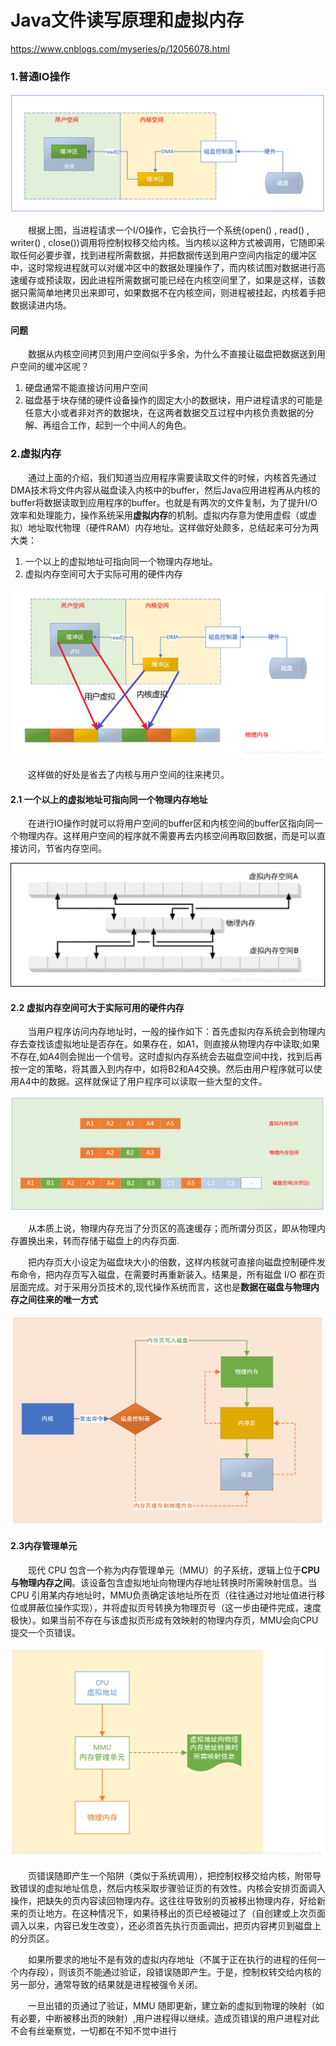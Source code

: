 # Java文件读写原理和虚拟内存

https://www.cnblogs.com/myseries/p/12056078.html

### 1.普通IO操作

![img](Java文件读写原理和虚拟内存.png)

  根据上图，当进程请求一个I/O操作，它会执行一个系统(open() , read() , writer() , close())调用将控制权移交给内核。当内核以这种方式被调用，它随即采取任何必要步骤，找到进程所需数据，并把数据传送到用户空间内指定的缓冲区中，这时常规进程就可以对缓冲区中的数据处理操作了，而内核试图对数据进行高速缓存或预读取，因此进程所需数据可能已经在内核空间里了，如果是这样，该数据只需简单地拷贝出来即可，如果数据不在内核空间，则进程被挂起，内核着手把数据读进内场。

#### 问题

  数据从内核空间拷贝到用户空间似乎多余，为什么不直接让磁盘把数据送到用户空间的缓冲区呢？

1. 硬盘通常不能直接访问用户空间
2. 磁盘基于块存储的硬件设备操作的固定大小的数据块，用户进程请求的可能是任意大小或者非对齐的数据块，在这两者数据交互过程中内核负责数据的分解、再组合工作，起到一个中间人的角色。

### 2.虚拟内存

  通过上面的介绍，我们知道当应用程序需要读取文件的时候，内核首先通过DMA技术将文件内容从磁盘读入内核中的buffer，然后Java应用进程再从内核的buffer将数据读取到应用程序的buffer。也就是有两次的文件复制，为了提升I/O效率和处理能力，操作系统采用**虚拟内存**的机制。虚拟内存意为使用虚假（或虚拟）地址取代物理（硬件RAM）内存地址。这样做好处颇多，总结起来可分为两大类：

1. 一个以上的虚拟地址可指向同一个物理内存地址。
2. 虚拟内存空间可大于实际可用的硬件内存

![img](Java文件读写原理和虚拟内存1.png)

  这样做的好处是省去了内核与用户空间的往来拷贝。

#### 2.1 一个以上的虚拟地址可指向同一个物理内存地址

  在进行IO操作时就可以将用户空间的buffer区和内核空间的buffer区指向同一个物理内存。这样用户空间的程序就不需要再去内核空间再取回数据，而是可以直接访问，节省内存空间。

![img](Java文件读写原理和虚拟内存2.png)

#### 2.2 虚拟内存空间可大于实际可用的硬件内存

  当用户程序访问内存地址时，一般的操作如下：首先虚拟内存系统会到物理内存去查找该虚拟地址是否存在。如果存在，如A1，则直接从物理内存中读取;如果不存在,如A4则会抛出一个信号。这时虚拟内存系统会去磁盘空间中找，找到后再按一定的策略，将其置入到内存中，如将B2和A4交换。然后由用户程序就可以使用A4中的数据。这样就保证了用户程序可以读取一些大型的文件。

![img](Java文件读写原理和虚拟内存3.png)

  从本质上说，物理内存充当了分页区的高速缓存；而所谓分页区，即从物理内存置换出来，转而存储于磁盘上的内存页面.

  把内存页大小设定为磁盘块大小的倍数，这样内核就可直接向磁盘控制硬件发布命令，把内存页写入磁盘，在需要时再重新装入。结果是，所有磁盘 I/O 都在页层面完成。对于采用分页技术的,现代操作系统而言，这也是**数据在磁盘与物理内存之间往来的唯一方式**

![img](Java文件读写原理和虚拟内存4.png)

#### 2.3内存管理单元

  现代 CPU 包含一个称为内存管理单元（MMU）的子系统，逻辑上位于**CPU 与物理内存之间**。该设备包含虚拟地址向物理内存地址转换时所需映射信息。当 CPU 引用某内存地址时，MMU负责确定该地址所在页（往往通过对地址值进行移位或屏蔽位操作实现），并将虚拟页号转换为物理页号（这一步由硬件完成，速度极快）。如果当前不存在与该虚拟页形成有效映射的物理内存页，MMU会向CPU 提交一个页错误。

![img](Java文件读写原理和虚拟内存5.png)

  页错误随即产生一个陷阱（类似于系统调用），把控制权移交给内核，附带导致错误的虚拟地址信息，然后内核采取步骤验证页的有效性。内核会安排页面调入操作，把缺失的页内容读回物理内存。这往往导致别的页被移出物理内存，好给新来的页让地方。在这种情况下，如果待移出的页已经被碰过了（自创建或上次页面调入以来，内容已发生改变），还必须首先执行页面调出，把页内容拷贝到磁盘上的分页区。   

　　如果所要求的地址不是有效的虚拟内存地址（不属于正在执行的进程的任何一个内存段），则该页不能通过验证，段错误随即产生。于是，控制权转交给内核的另一部分，通常导致的结果就是进程被强令关闭。   

　　一旦出错的页通过了验证，MMU 随即更新，建立新的虚拟到物理的映射（如有必要，中断被移出页的映射）,用户进程得以继续。造成页错误的用户进程对此不会有丝毫察觉，一切都在不知不觉中进行

 
